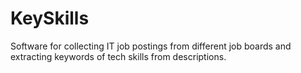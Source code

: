 # KeySkills

Software for collecting IT job postings from different job boards and extracting keywords of tech skills from descriptions.